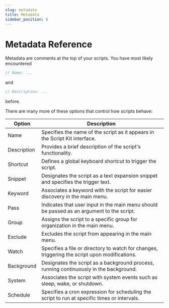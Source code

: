 ```yaml
---
slug: metadata
title: Metadata
sidebar_position: 6
---
```


# Metadata Reference

Metadata are comments at the top of your scripts. You have most likely encountered
```ts
// Name: ...
```
and
```ts
// Description: ...
```
before.

There are many more of these options that control how scripts behave:

| Option      | Description                                                                                   |
|-------------|-----------------------------------------------------------------------------------------------|
| Name        | Specifies the name of the script as it appears in the Script Kit interface.                   |
| Description | Provides a brief description of the script's functionality.                                   |
| Shortcut    | Defines a global keyboard shortcut to trigger the script.                                     |
| Snippet     | Designates the script as a text expansion snippet and specifies the trigger text.             |
| Keyword     | Associates a keyword with the script for easier discovery in the main menu.                   |
| Pass        | Indicates that user input in the main menu should be passed as an argument to the script.     |
| Group       | Assigns the script to a specific group for organization in the main menu.                     |
| Exclude     | Excludes the script from appearing in the main menu.                                          |
| Watch       | Specifies a file or directory to watch for changes, triggering the script upon modifications. |
| Background  | Designates the script as a background process, running continuously in the background.        |
| System      | Associates the script with system events such as sleep, wake, or shutdown.                    |
| Schedule    | Specifies a cron expression for scheduling the script to run at specific times or intervals.  |



